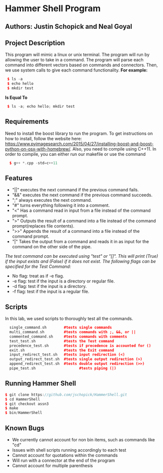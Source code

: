 # Hammer Shell Program
## Authors: Justin Schopick and Neal Goyal

## Project Description
This program will mimic a linux or unix terminal. The program will run by allowing the user to take in a command. The program will parse each command into different vectors based on commands and connectors. Then, we use system calls to give each command functionality.
**For example:**
```c++
 $ ls -a
 $ echo hello
 $ mkdir test
```
**Is Equal To**
```c++
 $ ls -a; echo hello; mkdir test
```
## Requirements
Need to install the boost library to run the program. To get instructions on how to install, follow the website here: https://www.pyimagesearch.com/2015/04/27/installing-boost-and-boost-python-on-osx-with-homebrew/. Also, you need to compile using C++11. In order to compile, you can either run our makefile or use the command
```c++
  $ g++ *.cpp -std=c++11
```
## Features
* "||" executes the next command if the previous command fails.
* "&&" executes the next command if the previous command succeeds.
* ";" always executes the next command.
* "#" turns everything following it into a comment.
* "<" Has a command read in input from a file instead of the command prompt.
* ">" Outputs the result of a command into a file instead of the command prompt(replaces file contents).
* ">>" Appends the result of a command into a file instead of the command prompt.
* "|" Takes the output from a command and reads it in as input for the command on the other side of the pipe.

*The test command can be executed using "test" or "[]". This will print (True) if the input exists and (False) if it does not exist. The following flags can be specified for the Test Command:*
* No flag: treat as if -e flag.
* -e flag: test if the input is a directory or regular file.
* -d flag: test if the input is a directory.
* -f flag: test if the input is a regular file.

## Scripts
In this lab, we used scripts to thoroughly test all the commands.
```c++
  single_command.sh        #tests single commands
  multi_command.sh         #tests commands with ;, &&, or ||
  commented_command.sh     #tests commands with comments
  test_test.sh             #tests the Test command
  precedence_test.sh       #tests if precedence is accounted for ()
  exit.sh                  #tests the Exit command
  input_redirect_test.sh   #tests input redirection (<)
  output_redirect_test.sh  #tests single output redirection (>)
  append_redirect_test.sh  #tests double output redirection (>>)
  pipe_test.sh			          #tests piping (|)
```

## Running Hammer Shell
```c++
$ git clone https://github.com/jschopick/HammerShell.git
$ cd HammerShell
$ git checkout assn3
$ make
$ bin/HammerShell
```

## Known Bugs
- We currently cannot account for non bin items, such as commands like "cd"
- Issues with shell scripts running accordingly to each test
- Cannot account for quotations within the commands
- Will run with a connector at the end of the program
- Cannot account for multiple parenthesis
